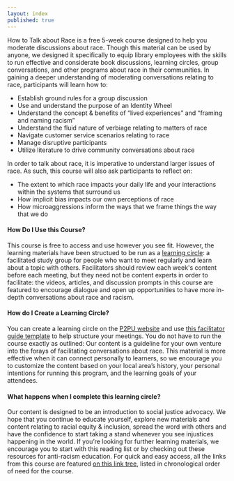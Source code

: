 ```yaml
---
layout: index
published: true
---
```

How to Talk about Race is a free 5-week course designed to help you moderate discussions about race. Though this material can be used by anyone, we designed it specifically to equip library employees with the skills to run effective and considerate book discussions, learning circles, group conversations, and other programs about race in their communities. In gaining a deeper understanding of moderating conversations relating to race, participants will learn how to:
- Establish ground rules for a group discussion
- Use and understand the purpose of an Identity Wheel
- Understand the concept & benefits of “lived experiences” and “framing and naming racism”
- Understand the fluid nature of verbiage relating to matters of race
- Navigate customer service scenarios relating to race
- Manage disruptive participants
- Utilize literature to drive community conversations about race

In order to talk about race, it is imperative to understand larger issues of race. As such, this course will also ask participants to reflect on:
- The extent to which race impacts your daily life and your interactions within the systems that surround us
- How implicit bias impacts our own perceptions of race
- How microaggressions inform the ways that we frame things the way that we do

#### How Do I Use this Course?
This course is free to access and use however you see fit. However, the learning materials have been structued to be run as a [learning circle](https://www.p2pu.org/en/): a facilitated study group for people who want to meet regularly and learn about a topic with others. Facilitators should review each week's content before each meeting, but they need not be content experts in order to facilitate: the videos, articles, and discussion prompts in this course are featured to encourage dialogue and open up opportunities to have more in-depth conversations about race and racism. 

#### How do I Create a Learning Circle?
You can create a learning circle on the [P2PU website](http://p2pu.org) and use [this facilitator guide template](https://docs.google.com/document/d/1tiv1Y4ScGm4mVnJh4tUjCSzvCr44jaaI9_fn5y36Hvk/edit#) to help structure your meetings. You do not have to run the course exactly as outlined: Our content is a guideline for your own venture into the forays of facilitating conversations about race. This material is more effective when it can connect personally to learners, so we encourage you to customize the content based on your local area’s history, your personal intentions for running this program, and the learning goals of your attendees. 

#### What happens when I complete this learning circle?
Our content is designed to be an introduction to social justice advocacy. We hope that you continue to educate yourself, explore new materials and content relating to racial equity & inclusion, spread the word with others and have the confidence to start taking a stand whenever you see injustices happening in the world. If you’re looking for further learning materials, we encourage you to start with this reading list or by checking out these resources for anti-racism education. For quick and easy access, all the links from this course are featured [on this link tree](https://linktr.ee/howtotalkaboutrace), listed in chronological order of need for the course. 



